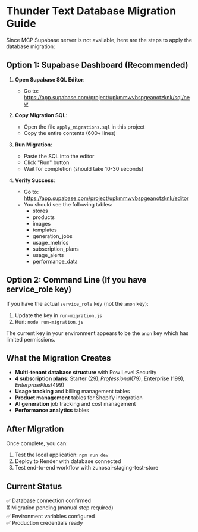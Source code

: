 # Thunder Text Database Migration Guide

Since MCP Supabase server is not available, here are the steps to apply the database migration:

## Option 1: Supabase Dashboard (Recommended)

1. **Open Supabase SQL Editor**: 
   - Go to: https://app.supabase.com/project/upkmmwvbspgeanotzknk/sql/new

2. **Copy Migration SQL**:
   - Open the file `apply_migrations.sql` in this project
   - Copy the entire contents (600+ lines)

3. **Run Migration**:
   - Paste the SQL into the editor
   - Click "Run" button
   - Wait for completion (should take 10-30 seconds)

4. **Verify Success**:
   - Go to: https://app.supabase.com/project/upkmmwvbspgeanotzknk/editor
   - You should see the following tables:
     - stores
     - products  
     - images
     - templates
     - generation_jobs
     - usage_metrics
     - subscription_plans
     - usage_alerts
     - performance_data

## Option 2: Command Line (If you have service_role key)

If you have the actual `service_role` key (not the `anon` key):

1. Update the key in `run-migration.js`
2. Run: `node run-migration.js`

The current key in your environment appears to be the `anon` key which has limited permissions.

## What the Migration Creates

- **Multi-tenant database structure** with Row Level Security
- **4 subscription plans**: Starter ($29), Professional ($79), Enterprise ($199), Enterprise Plus ($499)
- **Usage tracking** and billing management tables
- **Product management** tables for Shopify integration
- **AI generation** job tracking and cost management
- **Performance analytics** tables

## After Migration

Once complete, you can:
1. Test the local application: `npm run dev`
2. Deploy to Render with database connected
3. Test end-to-end workflow with zunosai-staging-test-store

## Current Status

✅ Database connection confirmed  
⏳ Migration pending (manual step required)  
✅ Environment variables configured  
✅ Production credentials ready